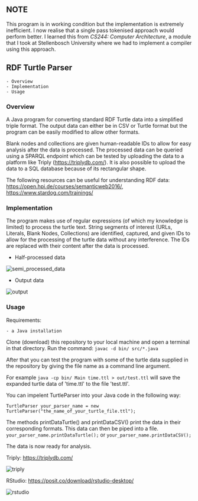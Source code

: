 ## NOTE
This program is in working condition but the implementation is extremely inefficient. I now realise that a single pass tokenised approach would perform better. I learned this from _CS244: Computer Architecture_, a module that I took at Stellenbosch University where we had to implement a compiler using this approach. 

## RDF Turtle Parser
    - Overview
    - Implementation
    - Usage

### Overview
A Java program for converting standard RDF Turtle data into a simplified triple format.
The output data can either be in CSV or Turtle format but the program can be easily modified to allow other formats.

Blank nodes and collections are given human-readable IDs to allow for easy analysis after the data is processed.
The processed data can be queried using a SPARQL endpoint which can be tested by uploading the data to a platform like Triply (<https://triplydb.com/>).
It is also possible to upload the data to a SQL database because of its rectangular shape.

The following resources can be useful for understanding RDF data: <https://open.hpi.de/courses/semanticweb2016/>, <https://www.stardog.com/trainings/>

### Implementation
The program makes use of regular expressions (of which my knowledge is limited) to process the turtle text.
String segments of interest (URLs, Literals, Blank Nodes, Collections) are identified, captured, and given IDs to allow for the processing of the turtle data without any interference. The IDs are replaced with their content after the data is processed.

- Half-processed data

![semi_processed_data](https://user-images.githubusercontent.com/79271609/215045378-a9a7458a-0db1-4906-8e3c-56d891531f55.png)

- Output data

![output](https://user-images.githubusercontent.com/79271609/215045417-31c1aa61-fea1-4447-9a51-3509c7dce5af.png)

### Usage
Requirements:

    - a Java installation

Clone (download) this repository to your local machine and open a terminal in that directory.
Run the command:
```javac -d bin/ src/*.java```

After that you can test the program with some of the turtle data supplied in the repository by giving the file name as a command line argument.

For example ```java -cp bin/ Main time.ttl > out/test.ttl``` will save the expanded turtle data of 'time.ttl' to the file 'test.ttl'.

You can impelent TurtleParser into your Java code in the following way:

```TurtleParser your_parser_name = new TurtleParser("the_name_of_your_turtle_file.ttl");```

The methods printDataTurtle() and printDataCSV() print the data in their corresponding formats. This data can then be piped into a file.
```your_parser_name.printDataTurtle();``` or ```your_parser_name.printDataCSV();```

The data is now ready for analysis.

Triply: <https://triplydb.com/>

![triply](https://user-images.githubusercontent.com/79271609/215045695-4dc92331-fd3b-48a3-b5dd-e4fa3538e9f2.png)

RStudio: <https://posit.co/download/rstudio-desktop/>

![rstudio](https://user-images.githubusercontent.com/79271609/215045722-dddc4ae8-2294-47da-9b42-d9514823dd8a.png)
